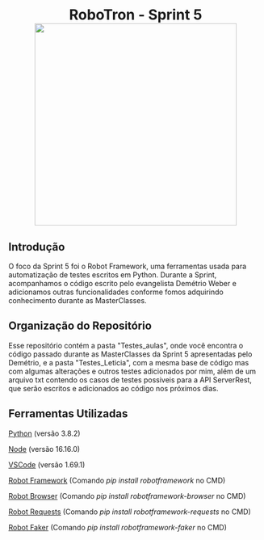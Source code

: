 <h1 align="center" /> RoboTron - Sprint 5

<div align="center"><img src="https://user-images.githubusercontent.com/106493717/176893891-701d7121-0d6c-482c-a0b9-49d7c1547cae.png" width="400" height="auto"></div>

## Introdução
O foco da Sprint 5 foi o Robot Framework, uma ferramentas usada para automatização de testes escritos em Python. Durante a Sprint, acompanhamos o código escrito pelo evangelista Demétrio Weber e adicionamos outras funcionalidades conforme fomos adquirindo conhecimento durante as MasterClasses.

## Organização do Repositório
Esse repositório contém a pasta "Testes_aulas", onde você encontra o código passado durante as MasterClasses da Sprint 5 apresentadas pelo Demétrio, e a pasta "Testes_Leticia", com a mesma base de código mas com algumas alterações e outros testes adicionados por mim, além de um arquivo txt contendo os casos de testes possiveis para a API ServerRest, que serão escritos e adicionados ao código nos próximos dias.

## Ferramentas Utilizadas

[Python](https://www.python.org/) (versão 3.8.2)

[Node](https://nodejs.org/en/) (versão 16.16.0)

[VSCode](https://code.visualstudio.com/download) (versão 1.69.1)

[Robot Framework](https://robotframework.org/) (Comando *pip install robotframework* no CMD)

[Robot Browser](https://robotframework-browser.org/) (Comando *pip install robotframework-browser* no CMD)

[Robot Requests](https://marketsquare.github.io/robotframework-requests/doc/RequestsLibrary.html) (Comando *pip install robotframework-requests* no CMD)

[Robot Faker](https://pypi.org/project/robotframework-faker/) (Comando *pip install robotframework-faker* no CMD)



